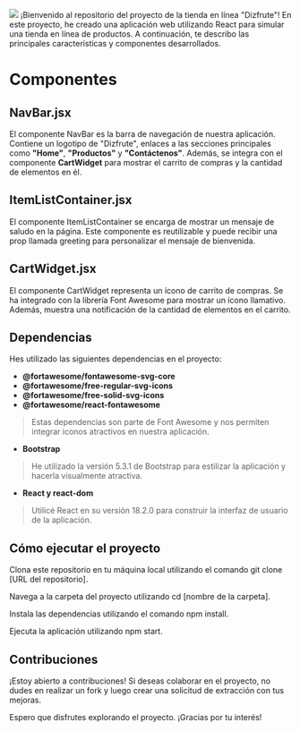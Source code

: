 [![](https://raw.githubusercontent.com/DanielSgPz/React-Dizfrute/main/src/assets/img/logos/LOGO-DIZFRUTE.png)]()
¡Bienvenido al repositorio del proyecto de la tienda en línea "Dizfrute"! En este proyecto, he creado una aplicación web utilizando React para simular una tienda en línea de productos. A continuación, te describo las principales características y componentes desarrollados.

# Componentes
## NavBar.jsx
El componente NavBar es la barra de navegación de nuestra aplicación. Contiene un logotipo de "Dizfrute", enlaces a las secciones principales como **"Home"**, **"Productos"** y **"Contáctenos"**. Además, se integra con el componente **CartWidget** para mostrar el carrito de compras y la cantidad de elementos en él.

## ItemListContainer.jsx
El componente ItemListContainer se encarga de mostrar un mensaje de saludo en la página. Este componente es reutilizable y puede recibir una prop llamada greeting para personalizar el mensaje de bienvenida.

## CartWidget.jsx
El componente CartWidget representa un ícono de carrito de compras. Se ha integrado con la librería Font Awesome para mostrar un ícono llamativo. Además, muestra una notificación de la cantidad de elementos en el carrito.

## Dependencias
Hes utilizado las siguientes dependencias en el proyecto:

- **@fortawesome/fontawesome-svg-core**
- **@fortawesome/free-regular-svg-icons**
- **@fortawesome/free-solid-svg-icons**
- **@fortawesome/react-fontawesome**

> Estas dependencias son parte de Font Awesome y nos permiten integrar iconos atractivos en nuestra aplicación.

- **Bootstrap**
> He utilizado la versión 5.3.1 de Bootstrap para estilizar la aplicación y hacerla visualmente atractiva.

- **React y react-dom**
> Utilicé React en su versión 18.2.0 para construir la interfaz de usuario de la aplicación.

## Cómo ejecutar el proyecto
Clona este repositorio en tu máquina local utilizando el comando git clone [URL del repositorio].

Navega a la carpeta del proyecto utilizando cd [nombre de la carpeta].

Instala las dependencias utilizando el comando npm install.

Ejecuta la aplicación utilizando npm start.

## Contribuciones
¡Estoy abierto a contribuciones! Si deseas colaborar en el proyecto, no dudes en realizar un fork y luego crear una solicitud de extracción con tus mejoras.

Espero que disfrutes explorando el proyecto. ¡Gracias por tu interés!

